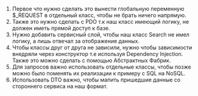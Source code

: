 1. Первое что нужно сделать это вынести глобальную переменную $_REQUEST в отдельный класс, 
 чтобы не брать ничего напрямую.
2. Также это нужно сделать с PDO т.к наш класс имеющий логику, не должен иметь прямой доступ к базе.
3. Нужно добавить сервисный слой, чтобы наш класс Search не имел логику, а лишь отвечал за отображение данных.
4. Чтобы классы друг от друга не зависили, нужно чтобы зависимости внедряли через конструктор т.е используя Dependency Injection. Также это можно сделать с помощью Абстрактных Фабрик.
5. Для запросов важно использовать отдельные классы, чтобы позже можно было поменять их реализации к примеру с SQL на NoSQL.
6. Использовать DTO важно, чтобы мапить пришедшие данные со стороннего сервиса на наш формат.